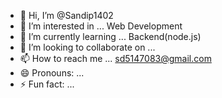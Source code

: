 - 👋 Hi, I’m @Sandip1402
- 👀 I’m interested in ... Web Development
- 🌱 I’m currently learning ...  Backend(node.js)
- 💞️ I’m looking to collaborate on ...
- 📫 How to reach me ... sd5147083@gmail.com
- 😄 Pronouns: ...
- ⚡ Fun fact: ...

<!---
Sandip1402/Sandip1402 is a ✨ special ✨ repository because its `README.md` (this file) appears on your GitHub profile.
You can click the Preview link to take a look at your changes.
--->
